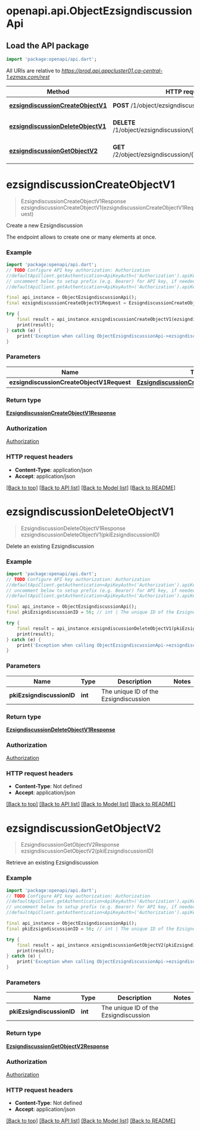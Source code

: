 # openapi.api.ObjectEzsigndiscussionApi

## Load the API package
```dart
import 'package:openapi/api.dart';
```

All URIs are relative to *https://prod.api.appcluster01.ca-central-1.ezmax.com/rest*

Method | HTTP request | Description
------------- | ------------- | -------------
[**ezsigndiscussionCreateObjectV1**](ObjectEzsigndiscussionApi.md#ezsigndiscussioncreateobjectv1) | **POST** /1/object/ezsigndiscussion | Create a new Ezsigndiscussion
[**ezsigndiscussionDeleteObjectV1**](ObjectEzsigndiscussionApi.md#ezsigndiscussiondeleteobjectv1) | **DELETE** /1/object/ezsigndiscussion/{pkiEzsigndiscussionID} | Delete an existing Ezsigndiscussion
[**ezsigndiscussionGetObjectV2**](ObjectEzsigndiscussionApi.md#ezsigndiscussiongetobjectv2) | **GET** /2/object/ezsigndiscussion/{pkiEzsigndiscussionID} | Retrieve an existing Ezsigndiscussion


# **ezsigndiscussionCreateObjectV1**
> EzsigndiscussionCreateObjectV1Response ezsigndiscussionCreateObjectV1(ezsigndiscussionCreateObjectV1Request)

Create a new Ezsigndiscussion

The endpoint allows to create one or many elements at once.

### Example
```dart
import 'package:openapi/api.dart';
// TODO Configure API key authorization: Authorization
//defaultApiClient.getAuthentication<ApiKeyAuth>('Authorization').apiKey = 'YOUR_API_KEY';
// uncomment below to setup prefix (e.g. Bearer) for API key, if needed
//defaultApiClient.getAuthentication<ApiKeyAuth>('Authorization').apiKeyPrefix = 'Bearer';

final api_instance = ObjectEzsigndiscussionApi();
final ezsigndiscussionCreateObjectV1Request = EzsigndiscussionCreateObjectV1Request(); // EzsigndiscussionCreateObjectV1Request | 

try {
    final result = api_instance.ezsigndiscussionCreateObjectV1(ezsigndiscussionCreateObjectV1Request);
    print(result);
} catch (e) {
    print('Exception when calling ObjectEzsigndiscussionApi->ezsigndiscussionCreateObjectV1: $e\n');
}
```

### Parameters

Name | Type | Description  | Notes
------------- | ------------- | ------------- | -------------
 **ezsigndiscussionCreateObjectV1Request** | [**EzsigndiscussionCreateObjectV1Request**](EzsigndiscussionCreateObjectV1Request.md)|  | 

### Return type

[**EzsigndiscussionCreateObjectV1Response**](EzsigndiscussionCreateObjectV1Response.md)

### Authorization

[Authorization](../README.md#Authorization)

### HTTP request headers

 - **Content-Type**: application/json
 - **Accept**: application/json

[[Back to top]](#) [[Back to API list]](../README.md#documentation-for-api-endpoints) [[Back to Model list]](../README.md#documentation-for-models) [[Back to README]](../README.md)

# **ezsigndiscussionDeleteObjectV1**
> EzsigndiscussionDeleteObjectV1Response ezsigndiscussionDeleteObjectV1(pkiEzsigndiscussionID)

Delete an existing Ezsigndiscussion



### Example
```dart
import 'package:openapi/api.dart';
// TODO Configure API key authorization: Authorization
//defaultApiClient.getAuthentication<ApiKeyAuth>('Authorization').apiKey = 'YOUR_API_KEY';
// uncomment below to setup prefix (e.g. Bearer) for API key, if needed
//defaultApiClient.getAuthentication<ApiKeyAuth>('Authorization').apiKeyPrefix = 'Bearer';

final api_instance = ObjectEzsigndiscussionApi();
final pkiEzsigndiscussionID = 56; // int | The unique ID of the Ezsigndiscussion

try {
    final result = api_instance.ezsigndiscussionDeleteObjectV1(pkiEzsigndiscussionID);
    print(result);
} catch (e) {
    print('Exception when calling ObjectEzsigndiscussionApi->ezsigndiscussionDeleteObjectV1: $e\n');
}
```

### Parameters

Name | Type | Description  | Notes
------------- | ------------- | ------------- | -------------
 **pkiEzsigndiscussionID** | **int**| The unique ID of the Ezsigndiscussion | 

### Return type

[**EzsigndiscussionDeleteObjectV1Response**](EzsigndiscussionDeleteObjectV1Response.md)

### Authorization

[Authorization](../README.md#Authorization)

### HTTP request headers

 - **Content-Type**: Not defined
 - **Accept**: application/json

[[Back to top]](#) [[Back to API list]](../README.md#documentation-for-api-endpoints) [[Back to Model list]](../README.md#documentation-for-models) [[Back to README]](../README.md)

# **ezsigndiscussionGetObjectV2**
> EzsigndiscussionGetObjectV2Response ezsigndiscussionGetObjectV2(pkiEzsigndiscussionID)

Retrieve an existing Ezsigndiscussion



### Example
```dart
import 'package:openapi/api.dart';
// TODO Configure API key authorization: Authorization
//defaultApiClient.getAuthentication<ApiKeyAuth>('Authorization').apiKey = 'YOUR_API_KEY';
// uncomment below to setup prefix (e.g. Bearer) for API key, if needed
//defaultApiClient.getAuthentication<ApiKeyAuth>('Authorization').apiKeyPrefix = 'Bearer';

final api_instance = ObjectEzsigndiscussionApi();
final pkiEzsigndiscussionID = 56; // int | The unique ID of the Ezsigndiscussion

try {
    final result = api_instance.ezsigndiscussionGetObjectV2(pkiEzsigndiscussionID);
    print(result);
} catch (e) {
    print('Exception when calling ObjectEzsigndiscussionApi->ezsigndiscussionGetObjectV2: $e\n');
}
```

### Parameters

Name | Type | Description  | Notes
------------- | ------------- | ------------- | -------------
 **pkiEzsigndiscussionID** | **int**| The unique ID of the Ezsigndiscussion | 

### Return type

[**EzsigndiscussionGetObjectV2Response**](EzsigndiscussionGetObjectV2Response.md)

### Authorization

[Authorization](../README.md#Authorization)

### HTTP request headers

 - **Content-Type**: Not defined
 - **Accept**: application/json

[[Back to top]](#) [[Back to API list]](../README.md#documentation-for-api-endpoints) [[Back to Model list]](../README.md#documentation-for-models) [[Back to README]](../README.md)


